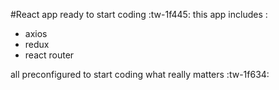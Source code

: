 #React app ready to start coding :tw-1f445:
this app includes :
- axios
- redux
- react router

all preconfigured to start coding what really matters :tw-1f634:
